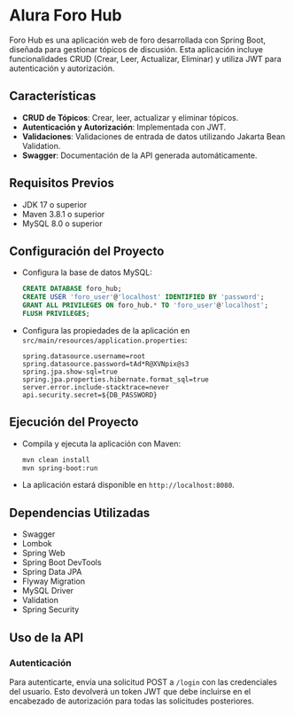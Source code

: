 # Alura Foro Hub

Foro Hub es una aplicación web de foro desarrollada con Spring Boot, diseñada para gestionar tópicos de discusión. Esta aplicación incluye funcionalidades CRUD (Crear, Leer, Actualizar, Eliminar) y utiliza JWT para autenticación y autorización.

## Características

- **CRUD de Tópicos**: Crear, leer, actualizar y eliminar tópicos.
- **Autenticación y Autorización**: Implementada con JWT.
- **Validaciones**: Validaciones de entrada de datos utilizando Jakarta Bean Validation.
- **Swagger**: Documentación de la API generada automáticamente.


## Requisitos Previos

- JDK 17 o superior
- Maven 3.8.1 o superior
- MySQL 8.0 o superior

## Configuración del Proyecto

+ Configura la base de datos MySQL:

    ```sql
    CREATE DATABASE foro_hub;
    CREATE USER 'foro_user'@'localhost' IDENTIFIED BY 'password';
    GRANT ALL PRIVILEGES ON foro_hub.* TO 'foro_user'@'localhost';
    FLUSH PRIVILEGES;
    ```

+ Configura las propiedades de la aplicación en `src/main/resources/application.properties`:

    ```spring.datasource.url=jdbc:mysql://localhost/foro_hub
    spring.datasource.username=root
    spring.datasource.password=tAd*R@XVNpix@s3
    spring.jpa.show-sql=true
    spring.jpa.properties.hibernate.format_sql=true
    server.error.include-stacktrace=never
    api.security.secret=${DB_PASSWORD}
    ```


## Ejecución del Proyecto

+ Compila y ejecuta la aplicación con Maven:

    ```bash
    mvn clean install
    mvn spring-boot:run
    ```

+ La aplicación estará disponible en `http://localhost:8080`.


## Dependencias Utilizadas

- Swagger
- Lombok
- Spring Web
- Spring Boot DevTools
- Spring Data JPA
- Flyway Migration
- MySQL Driver
- Validation
- Spring Security


## Uso de la API

### Autenticación

Para autenticarte, envía una solicitud POST a `/login` con las credenciales del usuario. Esto devolverá un token JWT que debe incluirse en el encabezado de autorización para todas las solicitudes posteriores.
